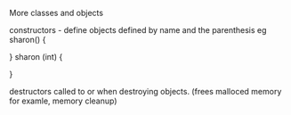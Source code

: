More classes and objects

constructors - define objects
defined by name and the parenthesis eg 
sharon()
{

}
sharon (int)
{

}

destructors called to or when destroying objects. (frees malloced memory for examle, memory cleanup)